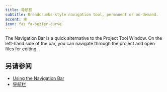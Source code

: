 ```yaml
---
title: 导航栏
subtitle: Breadcrumbs-style navigation tool, permanent or on-demand.
accent: 主
icon: fas fa-bezier-curve
---
```


The Navigation Bar is a quick alternative to the Project Tool Window. On the left-hand side of the bar, you can navigate through the project and open files for editing.

## 另请参阅
- [Using the Navigation Bar](https://www.jetbrains.com/help/pycharm/part-4-using-the-navigation-bar.html)
- [导航栏](https://www.jetbrains.com/help/pycharm/navigation-bar.html)
